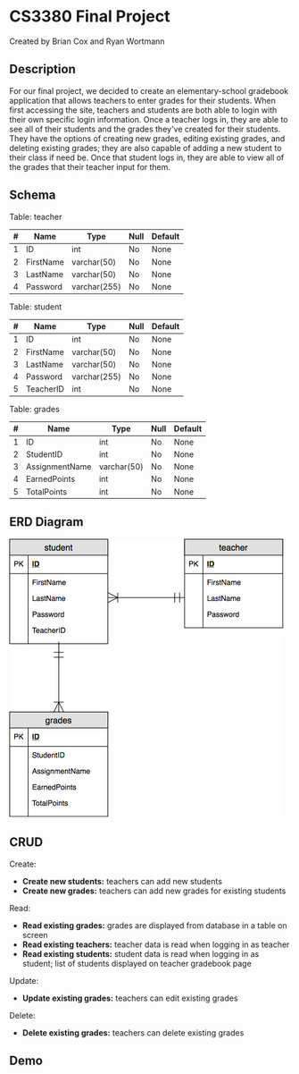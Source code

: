 # CS3380 Final Project

Created by Brian Cox and Ryan Wortmann

## Description

For our final project, we decided to create an elementary-school gradebook application that allows teachers to enter grades for their students.  When first accessing the site, teachers and students are both able to login with their own specific login information.  Once a teacher logs in, they are able to see all of their students and the grades they've created for their students.  They have the options of creating new grades, editing existing grades, and deleting existing grades; they are also capable of adding a new student to their class if need be.  Once that student logs in, they are able to view all of the grades that their teacher input for them.

## Schema

Table: teacher

|  #  |  Name       |  Type          |  Null  |  Default  |
|-----|-------------|----------------|--------|-----------|
|  1  |  ID         |  int           |  No    |  None     |
|  2  |  FirstName  |  varchar(50)   |  No    |  None     |
|  3  |  LastName   |  varchar(50)   |  No    |  None     |
|  4  |  Password   |  varchar(255)  |  No    |  None     |

Table: student

|  #  |  Name       |  Type          |  Null  |  Default  |
|-----|-------------|----------------|--------|-----------|
|  1  |  ID         |  int           |  No    |  None     |
|  2  |  FirstName  |  varchar(50)   |  No    |  None     |
|  3  |  LastName   |  varchar(50)   |  No    |  None     |
|  4  |  Password   |  varchar(255)  |  No    |  None     |
|  5  |  TeacherID  |  int           |  No    |  None     |

Table: grades

|  #  |  Name            |  Type         |  Null  |  Default  |
|-----|------------------|---------------|--------|-----------|
|  1  |  ID              |  int          |  No    |  None     |
|  2  |  StudentID       |  int          |  No    |  None     |
|  3  |  AssignmentName  |  varchar(50)  |  No    |  None     |
|  4  |  EarnedPoints    |  int          |  No    |  None     |
|  5  |  TotalPoints     |  int          |  No    |  None     |

## ERD Diagram

![ERD Diagram](docs/FinalProjectERD.png)

## CRUD

Create:

- **Create new students:** teachers can add new students
- **Create new grades:** teachers can add new grades for existing students

Read:

- **Read existing grades:** grades are displayed from database in a table on screen
- **Read existing teachers:** teacher data is read when logging in as teacher
- **Read existing students:** student data is read when logging in as student; list of students displayed on teacher gradebook page

Update:

- **Update existing grades:** teachers can edit existing grades

Delete:

- **Delete existing grades:** teachers can delete existing grades

## Demo
